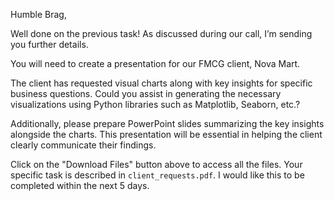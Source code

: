 

Humble Brag,

Well done on the previous task! As discussed during our call, I’m sending you further details.

You will need to create a presentation for our FMCG client, Nova Mart.

The client has requested visual charts along with key insights for specific business questions. Could you assist in generating the necessary visualizations using Python libraries such as Matplotlib, Seaborn, etc.?

Additionally, please prepare PowerPoint slides summarizing the key insights alongside the charts. This presentation will be essential in helping the client clearly communicate their findings.

Click on the "Download Files" button above to access all the files. Your specific task is described in `client_requests.pdf`. I would like this to be completed within the next 5 days.
